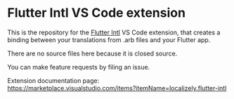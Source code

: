 # Flutter Intl VS Code extension

This is the repository for the [Flutter Intl](https://marketplace.visualstudio.com/items?itemName=localizely.flutter-intl) VS Code extension, that creates a binding between your translations from .arb files and your Flutter app.

There are no source files here because it is closed source.

You can make feature requests by filing an issue.

Extension documentation page: https://marketplace.visualstudio.com/items?itemName=localizely.flutter-intl
